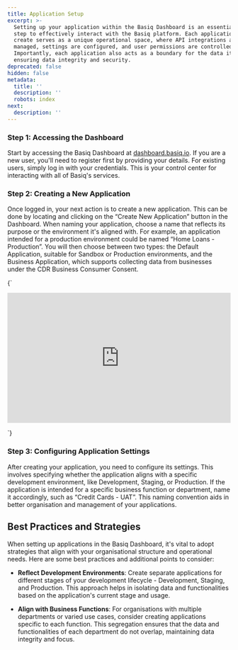 ```yaml
---
title: Application Setup
excerpt: >-
  Setting up your application within the Basiq Dashboard is an essential first
  step to effectively interact with the Basiq platform. Each application you
  create serves as a unique operational space, where API integrations are
  managed, settings are configured, and user permissions are controlled.
  Importantly, each application also acts as a boundary for the data it handles,
  ensuring data integrity and security.
deprecated: false
hidden: false
metadata:
  title: ''
  description: ''
  robots: index
next:
  description: ''
---
```

### Step 1: Accessing the Dashboard

Start by accessing the Basiq Dashboard at [dashboard.basiq.io](https://dashboard.basiq.io). If you are a new user, you'll need to register first by providing your details. For existing users, simply log in with your credentials. This is your control center for interacting with all of Basiq's services.

### Step 2: Creating a New Application

Once logged in, your next action is to create a new application. This can be done by locating and clicking on the “Create New Application” button in the Dashboard. When naming your application, choose a name that reflects its purpose or the environment it's aligned with. For example, an application intended for a production environment could be named “Home Loans - Production”. You will then choose between two types: the Default Application, suitable for Sandbox or Production environments, and the Business Application, which supports collecting data from businesses under the CDR Business Consumer Consent.

<HTMLBlock>{`
<!--ARCADE EMBED START--><div style="position: relative; padding-bottom: calc(50.215053763440864% + 41px); height: 0; width: 100%;"><iframe src="https://demo.arcade.software/ER6rQXg5PzsABkg7QOha?embed&embed_mobile=tab&embed_desktop=inline" title="Basiq - Create a New Regular Application" frameborder="0" loading="lazy" webkitallowfullscreen mozallowfullscreen allowfullscreen allow="clipboard-write" style="position: absolute; top: 0; left: 0; width: 100%; height: 100%; color-scheme: light;" ></iframe></div><!--ARCADE EMBED END-->
`}</HTMLBlock>

### Step 3: Configuring Application Settings

After creating your application, you need to configure its settings. This involves specifying whether the application aligns with a specific development environment, like Development, Staging, or Production. If the application is intended for a specific business function or department, name it accordingly, such as “Credit Cards - UAT”. This naming convention aids in better organisation and management of your applications.

## Best Practices and Strategies

When setting up applications in the Basiq Dashboard, it's vital to adopt strategies that align with your organisational structure and operational needs. Here are some best practices and additional points to consider:

* **Reflect Development Environments**: Create separate applications for different stages of your development lifecycle - Development, Staging, and Production. This approach helps in isolating data and functionalities based on the application's current stage and usage.

* **Align with Business Functions**: For organisations with multiple departments or varied use cases, consider creating applications specific to each function. This segregation ensures that the data and functionalities of each department do not overlap, maintaining data integrity and focus.
